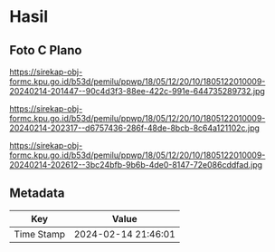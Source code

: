 # Hasil

## Foto C Plano

https://sirekap-obj-formc.kpu.go.id/b53d/pemilu/ppwp/18/05/12/20/10/1805122010009-20240214-201447--90c4d3f3-88ee-422c-991e-644735289732.jpg

https://sirekap-obj-formc.kpu.go.id/b53d/pemilu/ppwp/18/05/12/20/10/1805122010009-20240214-202317--d6757436-286f-48de-8bcb-8c64a121102c.jpg

https://sirekap-obj-formc.kpu.go.id/b53d/pemilu/ppwp/18/05/12/20/10/1805122010009-20240214-202612--3bc24bfb-9b6b-4de0-8147-72e086cddfad.jpg


## Metadata

| Key        | Value               |
| ---------- | ------------------- |
| Time Stamp | 2024-02-14 21:46:01 |




